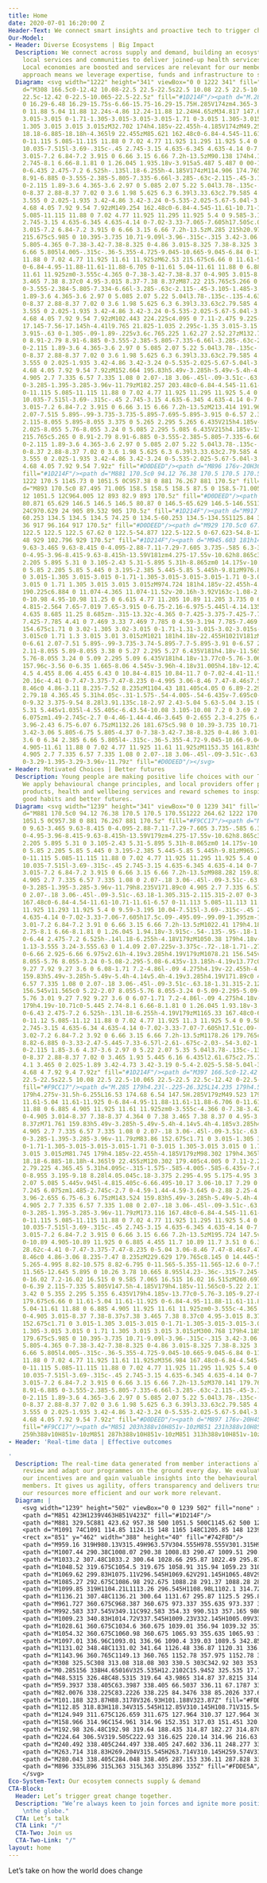 ```yaml
---
title: Home
date: 2020-07-01 16:20:00 Z
Header-Text: We connect smart insights and proactive tech to trigger change. For good.
Our-Model:
- Header: Diverse Ecosystems | Big Impact
  Description: We connect across supply and demand, building an ecosystem of partners,
    local services and communities to deliver joined-up health services on the ground.
    Local economies are boosted and services are relevant for our members. This ecosystem
    approach means we leverage expertise, funds and infrastructure to scale fast.
  Diagram: <svg width="1222" height="341" viewBox="0 0 1222 341" fill="none" xmlns="http://www.w3.org/2000/svg"><path
    d="M308 166.5c0-12.42 10.08-22.5 22.5-22.5s22.5 10.08 22.5 22.5-10.065 22.5-22.5
    22.5c-12.42 0-22.5-10.065-22.5-22.5z" fill="#1D214F"/><path d="M.285 174H11.76c9.63
    0 16.29-6.48 16.29-15.75s-6.66-15.75-16.29-15.75H.285V174zm4.365-3.51v-24.48h7.065c7.02
    0 11.88 5.04 11.88 12.24s-4.86 12.24-11.88 12.24H4.65zM34.817 147.675c1.71 0 3.015-1.305
    3.015-3.015 0-1.71-1.305-3.015-3.015-3.015-1.71 0-3.015 1.305-3.015 3.015 0 1.71
    1.305 3.015 3.015 3.015zM32.702 174h4.185v-22.455h-4.185V174zM49.259 174h4.365l9.045-22.455h-4.275l-6.885
    18.18-6.885-18.18h-4.365l9 22.455zM85.621 162.48c0-6.84-4.545-11.61-10.71-11.61-6.57
    0-11.115 5.085-11.115 11.88 0 7.02 4.77 11.925 11.295 11.925 5.4 0 9.585-3.195
    10.035-7.515l-3.69-.315c-.45 2.745-3.15 4.635-6.345 4.635-4.14 0-7.02-3.33-7.065-7.605h17.505c.09-.495.09-.99.09-1.395zm-17.595-1.26c.18-4.275
    3.015-7.2 6.84-7.2 3.915 0 6.66 3.15 6.66 7.2h-13.5zM90.138 174h4.185v-10.71c0-5.445
    2.745-8.1 6.66-8.1.81 0 1.26.045 1.935.18v-3.915a5.487 5.487 0 00-1.44-.18c-3.735
    0-6.435 2.475-7.2 6.525h-.135l.18-6.255h-4.185V174zM114.906 174.765c5.265 0 8.91-2.79
    8.91-6.885 0-3.555-2.385-5.805-7.335-6.66l-3.285-.63c-2.115-.45-3.105-1.485-3.105-3.24
    0-2.115 1.89-3.6 4.365-3.6 2.97 0 5.085 2.07 5.22 5.04l3.78-.135c-.135-4.635-3.825-7.875-9-7.875-4.86
    0-8.37 2.88-8.37 7.02 0 3.6 1.98 5.625 6.3 6.39l3.33.63c2.79.585 4.05 1.575 4.05
    3.555 0 2.025-1.935 3.42-4.86 3.42-3.24 0-5.535-2.025-5.67-5.04l-3.87.09c.135
    4.68 4.05 7.92 9.54 7.92zM149.254 162.48c0-6.84-4.545-11.61-10.71-11.61-6.57 0-11.115
    5.085-11.115 11.88 0 7.02 4.77 11.925 11.295 11.925 5.4 0 9.585-3.195 10.035-7.515l-3.69-.315c-.45
    2.745-3.15 4.635-6.345 4.635-4.14 0-7.02-3.33-7.065-7.605h17.505c.09-.495.09-.99.09-1.395zm-17.595-1.26c.18-4.275
    3.015-7.2 6.84-7.2 3.915 0 6.66 3.15 6.66 7.2h-13.5zM.285 215h20.97v-3.51H4.695v-10.935H19.68v-3.24H4.695v-10.35h16.29V183.5H.285V215zM36.822
    215.675c5.985 0 10.395-3.735 10.71-9.09l-3.96-.315c-.315 3.42-3.06 5.805-6.75
    5.805-4.365 0-7.38-3.42-7.38-8.325 0-4.86 3.015-8.325 7.38-8.325 3.6 0 6.345 2.385
    6.66 5.805l4.005-.315c-.36-5.355-4.725-9.045-10.665-9.045-6.84 0-11.61 4.905-11.61
    11.88 0 7.02 4.77 11.925 11.61 11.925zM62.53 215.675c6.66 0 11.61-5.04 11.61-11.925
    0-6.84-4.95-11.88-11.61-11.88-6.705 0-11.61 5.04-11.61 11.88 0 6.885 4.905 11.925
    11.61 11.925zm0-3.555c-4.365 0-7.38-3.42-7.38-8.37 0-4.905 3.015-8.37 7.38-8.37s7.38
    3.465 7.38 8.37c0 4.95-3.015 8.37-7.38 8.37zM87.22 215.765c5.266 0 8.91-2.79 8.91-6.885
    0-3.555-2.384-5.805-7.334-6.66l-3.285-.63c-2.115-.45-3.105-1.485-3.105-3.24 0-2.115
    1.89-3.6 4.365-3.6 2.97 0 5.085 2.07 5.22 5.04l3.78-.135c-.135-4.635-3.825-7.875-9-7.875-4.86
    0-8.37 2.88-8.37 7.02 0 3.6 1.98 5.625 6.3 6.39l3.33.63c2.79.585 4.05 1.575 4.05
    3.555 0 2.025-1.935 3.42-4.86 3.42-3.24 0-5.535-2.025-5.67-5.04l-3.87.09c.135
    4.68 4.05 7.92 9.54 7.92zM102.443 224.225c4.095 0 7.11-2.475 9.225-7.605l10.17-24.075h-4.275l-6.975
    17.145-7.56-17.145h-4.41l9.765 21.825-1.035 2.295c-1.35 3.015-3.15 3.915-5.535
    3.915-.63 0-1.305-.09-1.89-.225v3.6c.765.225 1.62.27 2.52.27zM132.748 215.765c5.265
    0 8.91-2.79 8.91-6.885 0-3.555-2.385-5.805-7.335-6.66l-3.285-.63c-2.115-.45-3.105-1.485-3.105-3.24
    0-2.115 1.89-3.6 4.365-3.6 2.97 0 5.085 2.07 5.22 5.04l3.78-.135c-.135-4.635-3.825-7.875-9-7.875-4.86
    0-8.37 2.88-8.37 7.02 0 3.6 1.98 5.625 6.3 6.39l3.33.63c2.79.585 4.05 1.575 4.05
    3.555 0 2.025-1.935 3.42-4.86 3.42-3.24 0-5.535-2.025-5.67-5.04l-3.87.09c.135
    4.68 4.05 7.92 9.54 7.92zM152.664 195.83h5.49v-3.285h-5.49v-5.4h-4.14v5.4h-4.185v3.285h4.185V207.89c0
    4.905 2.7 7.335 6.57 7.335 1.08 0 2.07-.18 3.06-.45l-.09-3.51c-.63.18-1.305.315-2.115.315-2.07
    0-3.285-1.395-3.285-3.96v-11.79zM182.257 203.48c0-6.84-4.545-11.61-10.71-11.61-6.57
    0-11.115 5.085-11.115 11.88 0 7.02 4.77 11.925 11.295 11.925 5.4 0 9.585-3.195
    10.035-7.515l-3.69-.315c-.45 2.745-3.15 4.635-6.345 4.635-4.14 0-7.02-3.33-7.065-7.605h17.505c.09-.495.09-.99.09-1.395zm-17.595-1.26c.18-4.275
    3.015-7.2 6.84-7.2 3.915 0 6.66 3.15 6.66 7.2h-13.5zM213.414 191.96c-4.005 0-6.615
    2.07-7.515 5.895-.99-3.735-3.735-5.895-7.695-5.895-3.915 0-6.57 2.34-7.38 6.39l.135-5.805h-4.185V215h4.185v-11.565c0-5.22
    2.115-8.055 5.895-8.055 3.375 0 5.265 2.295 5.265 6.435V215h4.185v-11.565c0-5.22
    2.025-8.055 5.76-8.055 3.24 0 5.085 2.295 5.085 6.435V215h4.185v-13.77c0-5.76-3.06-9.27-7.92-9.27zM235.053
    215.765c5.265 0 8.91-2.79 8.91-6.885 0-3.555-2.385-5.805-7.335-6.66l-3.285-.63c-2.115-.45-3.105-1.485-3.105-3.24
    0-2.115 1.89-3.6 4.365-3.6 2.97 0 5.085 2.07 5.22 5.04l3.78-.135c-.135-4.635-3.825-7.875-9-7.875-4.86
    0-8.37 2.88-8.37 7.02 0 3.6 1.98 5.625 6.3 6.39l3.33.63c2.79.585 4.05 1.575 4.05
    3.555 0 2.025-1.935 3.42-4.86 3.42-3.24 0-5.535-2.025-5.67-5.04l-3.87.09c.135
    4.68 4.05 7.92 9.54 7.92z" fill="#D0DEED"/><path d="M896 176v-20H363v20h533z"
    fill="#1D214F"/><path d="M881 170.5c0 94.12 76.38 170.5 170.5 170.5S1222 264.62
    1222 170.5 1145.73 0 1051.5 0C957.38 0 881 76.267 881 170.5z" fill="#1D214F"/><path
    d="M893 170.5c0 87.495 71.005 158.5 158.5 158.5 87.5 0 158.5-71.005 158.5-158.5S1139.1
    12 1051.5 12C964.005 12 893 82.9 893 170.5z" fill="#D0DEED"/><path d="M905 170.5c0
    80.871 65.629 146.5 146.5 146.5 80.87 0 146.5-65.629 146.5-146.5S1132.47 24 1051.5
    24C970.629 24 905 89.532 905 170.5z" fill="#1D214F"/><path d="M917 170.5c0 74.247
    60.253 134.5 134.5 134.5 74.25 0 134.5-60.253 134.5-134.5S1125.84 36 1051.5 36C977.253
    36 917 96.164 917 170.5z" fill="#D0DEED"/><path d="M929 170.5c0 67.623 54.877
    122.5 122.5 122.5 67.62 0 122.5-54.877 122.5-122.5 0-67.623-54.8-122.5-122.5-122.5C983.877
    48 929 102.796 929 170.5z" fill="#1D214F"/><path d="M945.603 181h14.58c5.67 0
    9.63-3.465 9.63-8.415 0-4.095-2.88-7.11-7.29-7.605 3.735-.585 6.3-3.465 6.3-7.065
    0-4.95-3.96-8.415-9.63-8.415h-13.59V181zm4.275-17.55v-10.62h8.865c3.465 0 5.895
    2.205 5.895 5.31 0 3.105-2.43 5.31-5.895 5.31h-8.865zm0 14.175v-10.89h9.81c3.465
    0 5.85 2.205 5.85 5.445 0 3.195-2.385 5.445-5.85 5.445h-9.81zM976.839 154.675c1.71
    0 3.015-1.305 3.015-3.015 0-1.71-1.305-3.015-3.015-3.015-1.71 0-3.015 1.305-3.015
    3.015 0 1.71 1.305 3.015 3.015 3.015zM974.724 181h4.185v-22.455h-4.185V181zM995.556
    190.225c6.884 0 11.074-4.365 11.074-11.52v-20.16h-3.92V163c-1.08-2.97-4.499-5.13-8.099-5.13-6.48
    0-10.98 4.95-10.98 11.25 0 6.615 4.77 11.205 10.89 11.205 3.735 0 6.839-2.16 7.919-4.95v3.825c0
    4.815-2.564 7.65-7.019 7.65-3.915 0-6.75-2.16-6.975-5.445l-4.14.135c.18 5.265
    4.635 8.685 11.25 8.685zm-.315-13.32c-4.365 0-7.425-3.375-7.425-7.785 0-4.59 3.195-7.785
    7.425-7.785 4.41 0 7.469 3.33 7.469 7.785 0 4.59-3.194 7.785-7.469 7.785zM1023.11
    154.675c1.71 0 3.02-1.305 3.02-3.015 0-1.71-1.31-3.015-3.02-3.015s-3.01 1.305-3.01
    3.015c0 1.71 1.3 3.015 3.01 3.015zM1021 181h4.18v-22.455H1021V181zM1057.13 157.96c-4
    0-6.61 2.07-7.51 5.895-.99-3.735-3.74-5.895-7.7-5.895-3.91 0-6.57 2.34-7.38 6.39l.14-5.805h-4.19V181h4.19v-11.565c0-5.22
    2.11-8.055 5.89-8.055 3.38 0 5.27 2.295 5.27 6.435V181h4.18v-11.565c0-5.22 2.03-8.055
    5.76-8.055 3.24 0 5.09 2.295 5.09 6.435V181h4.18v-13.77c0-5.76-3.06-9.27-7.92-9.27zM1082.37
    157.96c-3.56 0-6.35 1.665-8.06 4.545v-3.96h-4.18v31.005h4.18v-12.42c1.71 2.835
    4.5 4.455 8.06 4.455 6.43 0 10.84-4.815 10.84-11.7 0-7.02-4.41-11.925-10.84-11.925zm-.86
    20.16c-4.41 0-7.47-3.375-7.47-8.235 0-4.995 3.06-8.46 7.47-8.46s7.52 3.42 7.52
    8.46c0 4.86-3.11 8.235-7.52 8.235zM1104.43 181.405c4.05 0 6.89-2.295 7.61-5.715h.13c0
    2.79.18 4.365.45 5.31h4.05c-.31-1.575-.54-4.005-.54-6.435v-7.695c0-5.31-3.91-9-9.49-9-5.45
    0-9.32 3.375-9.54 8.28l3.91.135c.18-2.97 2.43-5.04 5.63-5.04 3.15 0 5.31 2.25
    5.31 5.445v1.035l-4.55.405c-6.43.54-10.08 3.105-10.08 7.2 0 3.69 2.75 6.075 7.11
    6.075zm1.49-2.745c-2.7 0-4.46-1.44-4.46-3.645 0-2.655 2.3-4.275 6.44-4.635l4.09-.36v1.89c0
    3.96-2.43 6.75-6.07 6.75zM1132.26 181.675c5.98 0 10.39-3.735 10.71-9.09l-3.96-.315c-.32
    3.42-3.06 5.805-6.75 5.805-4.37 0-7.38-3.42-7.38-8.325 0-4.86 3.01-8.325 7.38-8.325
    3.6 0 6.34 2.385 6.66 5.805l4-.315c-.36-5.355-4.72-9.045-10.66-9.045-6.84 0-11.61
    4.905-11.61 11.88 0 7.02 4.77 11.925 11.61 11.925zM1153.35 161.83h5.49v-3.285h-5.49v-5.4h-4.14v5.4h-4.18v3.285h4.18V173.89c0
    4.905 2.7 7.335 6.57 7.335 1.08 0 2.07-.18 3.06-.45l-.09-3.51c-.63.18-1.3.315-2.11.315-2.07
    0-3.29-1.395-3.29-3.96v-11.79z" fill="#D0DEED"/></svg>
- Header: Motivated Choices | Better futures
  Description: Young people are making positive life choices with our Tiko platform.
    We apply behavioural change principles, and local providers offer popular local
    products, health and wellbeing services and reward schemes to inspire lasting
    good habits and better futures.
  Diagram: <svg width="1239" height="341" viewBox="0 0 1239 341" fill="none" xmlns="http://www.w3.org/2000/svg"><path
    d="M881 170.5c0 94.12 76.38 170.5 170.5 170.5S1222 264.62 1222 170.5 1145.73 0
    1051.5 0C957.38 0 881 76.267 881 170.5z" fill="#F9CC17"/><path d="M915.285 179h14.58c5.67
    0 9.63-3.465 9.63-8.415 0-4.095-2.88-7.11-7.29-7.605 3.735-.585 6.3-3.465 6.3-7.065
    0-4.95-3.96-8.415-9.63-8.415h-13.59V179zm4.275-17.55v-10.62h8.865c3.465 0 5.895
    2.205 5.895 5.31 0 3.105-2.43 5.31-5.895 5.31h-8.865zm0 14.175v-10.89h9.81c3.465
    0 5.85 2.205 5.85 5.445 0 3.195-2.385 5.445-5.85 5.445h-9.81zM965.201 167.48c0-6.84-4.545-11.61-10.71-11.61-6.57
    0-11.115 5.085-11.115 11.88 0 7.02 4.77 11.925 11.295 11.925 5.4 0 9.585-3.195
    10.035-7.515l-3.69-.315c-.45 2.745-3.15 4.635-6.345 4.635-4.14 0-7.02-3.33-7.065-7.605h17.505c.09-.495.09-.99.09-1.395zm-17.595-1.26c.18-4.275
    3.015-7.2 6.84-7.2 3.915 0 6.66 3.15 6.66 7.2h-13.5zM988.282 159.83h5.49v-3.285h-5.49v-5.4h-4.14v5.4h-8.235v-5.4h-4.14v5.4h-4.185v3.285h4.185V171.89c0
    4.905 2.7 7.335 6.57 7.335 1.08 0 2.07-.18 3.06-.45l-.09-3.51c-.63.18-1.305.315-2.115.315-2.07
    0-3.285-1.395-3.285-3.96v-11.79h8.235V171.89c0 4.905 2.7 7.335 6.57 7.335 1.08
    0 2.07-.18 3.06-.45l-.09-3.51c-.63.18-1.305.315-2.115.315-2.07 0-3.285-1.395-3.285-3.96v-11.79zM1017.89
    167.48c0-6.84-4.54-11.61-10.71-11.61-6.57 0-11.113 5.085-11.113 11.88 0 7.02 4.773
    11.925 11.293 11.925 5.4 0 9.59-3.195 10.04-7.515l-3.69-.315c-.45 2.745-3.15 4.635-6.35
    4.635-4.14 0-7.02-3.33-7.06-7.605h17.5c.09-.495.09-.99.09-1.395zm-17.59-1.26c.18-4.275
    3.01-7.2 6.84-7.2 3.91 0 6.66 3.15 6.66 7.2h-13.5zM1022.41 179h4.18v-10.71c0-5.445
    2.75-8.1 6.66-8.1.81 0 1.26.045 1.94.18v-3.915c-.54-.135-.95-.18-1.44-.18-3.74
    0-6.44 2.475-7.2 6.525h-.14l.18-6.255h-4.18V179zM1050.38 179h4.18v-19.17h5.04v-3.285h-5.04v-2.61c0-2.205
    1.13-3.555 3.24-3.555.63 0 1.4.09 2.07.225v-3.375c-.72-.18-1.71-.27-2.83-.27-3.87
    0-6.66 2.925-6.66 6.975v2.61h-4.19v3.285h4.19V179zM1078.21 156.545v11.565c0 5.22-2.07
    8.055-5.76 8.055-3.24 0-5.08-2.295-5.08-6.435v-13.185h-4.19v13.77c0 5.76 3.02
    9.27 7.92 9.27 3.6 0 6.08-1.71 7.2-4.86l-.09 4.275h4.19v-22.455h-4.19zM1094.87
    159.83h5.49v-3.285h-5.49v-5.4h-4.14v5.4h-4.19v3.285h4.19V171.89c0 4.905 2.7 7.335
    6.57 7.335 1.08 0 2.07-.18 3.06-.45l-.09-3.51c-.63.18-1.31.315-2.12.315-2.07 0-3.28-1.395-3.28-3.96v-11.79zM1119.66
    156.545v11.565c0 5.22-2.07 8.055-5.76 8.055-3.24 0-5.09-2.295-5.09-6.435v-13.185h-4.18v13.77c0
    5.76 3.01 9.27 7.92 9.27 3.6 0 6.07-1.71 7.2-4.86l-.09 4.275h4.18v-22.455h-4.18zM1129.15
    179h4.19v-10.71c0-5.445 2.74-8.1 6.66-8.1.81 0 1.26.045 1.93.18v-3.915c-.54-.135-.94-.18-1.44-.18-3.73
    0-6.43 2.475-7.2 6.525h-.13l.18-6.255h-4.19V179zM1165.33 167.48c0-6.84-4.55-11.61-10.71-11.61-6.57
    0-11.12 5.085-11.12 11.88 0 7.02 4.77 11.925 11.3 11.925 5.4 0 9.58-3.195 10.03-7.515l-3.69-.315c-.45
    2.745-3.15 4.635-6.34 4.635-4.14 0-7.02-3.33-7.07-7.605h17.51c.09-.495.09-.99.09-1.395zm-17.6-1.26c.18-4.275
    3.02-7.2 6.84-7.2 3.92 0 6.66 3.15 6.66 7.2h-13.5zM1178.26 179.765c5.18 0 8.82-2.79
    8.82-6.885 0-3.33-2.47-5.445-7.33-6.57l-2.61-.675c-2.03-.54-3.02-1.62-3.02-3.285
    0-2.115 1.85-3.6 4.37-3.6 2.97 0 5.22 2.07 5.35 5.04l3.78-.135c-.13-4.635-3.91-7.875-9.13-7.875-4.91
    0-8.37 2.88-8.37 7.02 0 3.465 1.93 5.445 6.16 6.435l2.61.675c2.75.72 4.1 1.665
    4.1 3.465 0 2.025-1.89 3.42-4.73 3.42-3.19 0-5.4-2.025-5.58-5.04l-3.82.09c.13
    4.68 4 7.92 9.4 7.92z" fill="#1D214F"/><path d="M397 166.5c0-12.42 10.08-22.5
    22.5-22.5s22.5 10.08 22.5 22.5-10.065 22.5-22.5 22.5c-12.42 0-22.5-10.065-22.5-22.5z"
    fill="#F9CC17"/><path d="M.285 179h4.23l-.225-26.325L14.235 179h4.59l9.945-26.325L28.545
    179h4.275v-31.5h-6.255L16.53 174.68 6.54 147.5H.285V179zM49.523 179.675c6.66 0
    11.61-5.04 11.61-11.925 0-6.84-4.95-11.88-11.61-11.88-6.706 0-11.61 5.04-11.61
    11.88 0 6.885 4.905 11.925 11.61 11.925zm0-3.555c-4.366 0-7.38-3.42-7.38-8.37
    0-4.905 3.014-8.37 7.38-8.37 4.364 0 7.38 3.465 7.38 8.37 0 4.95-3.015 8.37-7.38
    8.37zM71.761 159.83h5.49v-3.285h-5.49v-5.4h-4.14v5.4h-4.185v3.285h4.185V171.89c0
    4.905 2.7 7.335 6.57 7.335 1.08 0 2.07-.18 3.06-.45l-.09-3.51c-.63.18-1.305.315-2.115.315-2.07
    0-3.285-1.395-3.285-3.96v-11.79zM83.86 152.675c1.71 0 3.015-1.305 3.015-3.015
    0-1.71-1.305-3.015-3.015-3.015-1.71 0-3.015 1.305-3.015 3.015 0 1.71 1.305 3.015
    3.015 3.015zM81.745 179h4.185v-22.455h-4.185V179zM98.302 179h4.365l9.045-22.455h-4.275l-6.885
    18.18-6.885-18.18h-4.365l9 22.455zM120.302 179.405c4.005 0 7.11-2.295 7.785-5.715h.135c0
    2.79.225 4.365.45 5.31h4.095c-.315-1.575-.585-4.005-.585-6.435v-7.695c0-5.535-3.42-9-9.27-9-4.995
    0-8.955 3.195-9.18 8.28l4.05.045c.18-3.375 2.295-4.95 5.175-4.95 3.195 0 5.085
    2.07 5.085 5.445v.945l-4.815.405c-6.66.495-10.17 3.06-10.17 7.29 0 3.69 2.88 6.075
    7.245 6.075zm1.485-2.745c-2.7 0-4.59-1.44-4.59-3.645 0-2.88 2.25-4.365 6.57-4.725l4.32-.36v1.98c0
    3.96-2.655 6.75-6.3 6.75zM143.524 159.83h5.49v-3.285h-5.49v-5.4h-4.14v5.4h-4.185v3.285h4.185V171.89c0
    4.905 2.7 7.335 6.57 7.335 1.08 0 2.07-.18 3.06-.45l-.09-3.51c-.63.18-1.305.315-2.115.315-2.07
    0-3.285-1.395-3.285-3.96v-11.79zM173.116 167.48c0-6.84-4.545-11.61-10.71-11.61-6.57
    0-11.115 5.085-11.115 11.88 0 7.02 4.77 11.925 11.295 11.925 5.4 0 9.585-3.195
    10.035-7.515l-3.69-.315c-.45 2.745-3.15 4.635-6.345 4.635-4.14 0-7.02-3.33-7.065-7.605h17.505c.09-.495.09-.99.09-1.395zm-17.595-1.26c.18-4.275
    3.015-7.2 6.84-7.2 3.915 0 6.66 3.15 6.66 7.2h-13.5zM195.724 147.5v13.005c-1.71-2.88-4.5-4.545-8.01-4.545-6.435
    0-10.89 4.905-10.89 11.925 0 6.885 4.455 11.7 10.89 11.7 3.51 0 6.3-1.62 8.01-4.455V179h4.185v-31.5h-4.185zm-7.2
    28.62c-4.41 0-7.47-3.375-7.47-8.235 0-5.04 3.06-8.46 7.47-8.46s7.47 3.465 7.47
    8.46c0 4.86-3.06 8.235-7.47 8.235zM229.629 179.765c8.145 0 14.445-5.4 14.85-12.42l-4.275-.315c-.45
    5.265-4.995 8.82-10.575 8.82-6.795 0-11.565-5.355-11.565-12.6 0-7.515 4.995-12.645
    11.565-12.645 5.895 0 10.26 3.78 10.665 8.955l4.23-.36c-.315-7.245-6.885-12.465-14.895-12.465-9.225
    0-16.02 7.2-16.02 16.515 0 9.585 7.065 16.515 16.02 16.515zM260.697 155.96c-3.78
    0-6.39 2.115-7.335 5.805V147.5h-4.185V179h4.185v-11.565c0-5.22 2.115-8.055 5.94-8.055
    3.42 0 5.355 2.295 5.355 6.435V179h4.185v-13.77c0-5.76-3.105-9.27-8.145-9.27zM284.718
    179.675c6.66 0 11.61-5.04 11.61-11.925 0-6.84-4.95-11.88-11.61-11.88-6.705 0-11.61
    5.04-11.61 11.88 0 6.885 4.905 11.925 11.61 11.925zm0-3.555c-4.365 0-7.38-3.42-7.38-8.37
    0-4.905 3.015-8.37 7.38-8.37s7.38 3.465 7.38 8.37c0 4.95-3.015 8.37-7.38 8.37zM302.883
    152.675c1.71 0 3.015-1.305 3.015-3.015 0-1.71-1.305-3.015-3.015-3.015-1.71 0-3.015
    1.305-3.015 3.015 0 1.71 1.305 3.015 3.015 3.015zM300.768 179h4.185v-22.455h-4.185V179zM321.061
    179.675c5.985 0 10.395-3.735 10.71-9.09l-3.96-.315c-.315 3.42-3.06 5.805-6.75
    5.805-4.365 0-7.38-3.42-7.38-8.325 0-4.86 3.015-8.325 7.38-8.325 3.6 0 6.345 2.385
    6.66 5.805l4.005-.315c-.36-5.355-4.725-9.045-10.665-9.045-6.84 0-11.61 4.905-11.61
    11.88 0 7.02 4.77 11.925 11.61 11.925zM356.984 167.48c0-6.84-4.545-11.61-10.71-11.61-6.57
    0-11.115 5.085-11.115 11.88 0 7.02 4.77 11.925 11.295 11.925 5.4 0 9.585-3.195
    10.035-7.515l-3.69-.315c-.45 2.745-3.15 4.635-6.345 4.635-4.14 0-7.02-3.33-7.065-7.605h17.505c.09-.495.09-.99.09-1.395zm-17.595-1.26c.18-4.275
    3.015-7.2 6.84-7.2 3.915 0 6.66 3.15 6.66 7.2h-13.5zM370.141 179.765c5.265 0 8.91-2.79
    8.91-6.885 0-3.555-2.385-5.805-7.335-6.66l-3.285-.63c-2.115-.45-3.105-1.485-3.105-3.24
    0-2.115 1.89-3.6 4.365-3.6 2.97 0 5.085 2.07 5.22 5.04l3.78-.135c-.135-4.635-3.825-7.875-9-7.875-4.86
    0-8.37 2.88-8.37 7.02 0 3.6 1.98 5.625 6.3 6.39l3.33.63c2.79.585 4.05 1.575 4.05
    3.555 0 2.025-1.935 3.42-4.86 3.42-3.24 0-5.535-2.025-5.67-5.04l-3.87.09c.135
    4.68 4.05 7.92 9.54 7.92z" fill="#D0DEED"/><path d="M897 176v-20H451v20h446z"
    fill="#F9CC17"/><path d="M851 203h388v10H851v-10zM851 231h388v10H851v-10zM851
    259h388v10H851v-10zM851 287h388v10H851v-10zM851 313h388v10H851v-10z" fill="#1D214F"/></svg>
- Header: 'Real-time data | Effective outcomes

'
  Description: The real-time data generated from member interactions allows us to
    review and adapt our programmes on the ground every day. We evaluate how effective
    our incentives are and gain valuable insights into the behavioural trends of our
    members. It gives us agility, offers transparency and delivers trust. This makes
    our resources more efficient and our work more relevant.
  Diagram: |
    <svg width="1239" height="502" viewBox="0 0 1239 502" fill="none" xmlns="http://www.w3.org/2000/svg">
    <path d="M851 423H1239V463H851V423Z" fill="#1D214F"/>
    <path d="M881 329.5C881 423.62 957.38 500 1051.5 500C1145.62 500 1222 423.62 1222 329.5C1222 235.38 1145.73 159 1051.5 159C957.38 159 881 235.267 881 329.5Z" fill="#FDDE5A"/>
    <path d="M1091 74C1091 114.85 1124.15 148 1165 148C1205.85 148 1239 114.85 1239 74C1239 33.1504 1205.9 -1.44691e-06 1165 -3.23465e-06C1124.15 -5.02024e-06 1091 33.1014 1091 74Z" fill="#FDDE5A"/>
    <rect x="851" y="462" width="388" height="40" fill="#742F8D"/>
    <path d="M959.16 319H980.13V315.49H963.57V304.555H978.555V301.315H963.57V290.965H979.86V287.5H959.16V319Z" fill="#742F8D"/>
    <path d="M1007.44 290.38C1008.07 290.38 1008.83 290.47 1009.51 290.605V287.23C1008.79 287.05 1007.8 286.96 1006.67 286.96C1002.8 286.96 1000.01 289.885 1000.01 293.935V296.545H992.092V293.935C992.092 291.73 993.217 290.38 995.332 290.38C995.962 290.38 996.727 290.47 997.402 290.605V287.23C996.682 287.05 995.692 286.96 994.567 286.96C990.697 286.96 987.907 289.885 987.907 293.935V296.545H983.722V299.83H987.907V319H992.092V299.83H1000.01V319H1004.2V299.83H1009.24V296.545H1004.2V293.935C1004.2 291.73 1005.32 290.38 1007.44 290.38Z" fill="#742F8D"/>
    <path d="M1033.2 307.48C1033.2 300.64 1028.66 295.87 1022.49 295.87C1015.92 295.87 1011.38 300.955 1011.38 307.75C1011.38 314.77 1016.15 319.675 1022.67 319.675C1028.07 319.675 1032.26 316.48 1032.71 312.16L1029.02 311.845C1028.57 314.59 1025.87 316.48 1022.67 316.48C1018.53 316.48 1015.65 313.15 1015.61 308.875H1033.11C1033.2 308.38 1033.2 307.885 1033.2 307.48ZM1015.61 306.22C1015.79 301.945 1018.62 299.02 1022.45 299.02C1026.36 299.02 1029.11 302.17 1029.11 306.22H1015.61Z" fill="#742F8D"/>
    <path d="M1048.52 319.675C1054.5 319.675 1058.91 315.94 1059.23 310.585L1055.27 310.27C1054.95 313.69 1052.21 316.075 1048.52 316.075C1044.15 316.075 1041.14 312.655 1041.14 307.75C1041.14 302.89 1044.15 299.425 1048.52 299.425C1052.12 299.425 1054.86 301.81 1055.18 305.23L1059.18 304.915C1058.82 299.56 1054.46 295.87 1048.52 295.87C1041.68 295.87 1036.91 300.775 1036.91 307.75C1036.91 314.77 1041.68 319.675 1048.52 319.675Z" fill="#742F8D"/>
    <path d="M1069.62 299.83H1075.11V296.545H1069.62V291.145H1065.48V296.545H1061.29V299.83H1065.48V307.93V311.89C1065.48 316.795 1068.18 319.225 1072.05 319.225C1073.13 319.225 1074.12 319.045 1075.11 318.775L1075.02 315.265C1074.39 315.445 1073.71 315.58 1072.9 315.58C1070.83 315.58 1069.62 314.185 1069.62 311.62V307.93V299.83Z" fill="#742F8D"/>
    <path d="M1085.27 292.675C1086.98 292.675 1088.28 291.37 1088.28 289.66C1088.28 287.95 1086.98 286.645 1085.27 286.645C1083.56 286.645 1082.25 287.95 1082.25 289.66C1082.25 291.37 1083.56 292.675 1085.27 292.675ZM1078.29 318.73L1082.34 319.54L1089 296.815L1085 296.005L1078.29 318.73Z" fill="#742F8D"/>
    <path d="M1099.85 319H1104.21L1113.26 296.545H1108.98L1102.1 314.725L1095.21 296.545H1090.85L1099.85 319Z" fill="#742F8D"/>
    <path d="M1136.21 307.48C1136.21 300.64 1131.67 295.87 1125.5 295.87C1118.93 295.87 1114.39 300.955 1114.39 307.75C1114.39 314.77 1119.16 319.675 1125.68 319.675C1131.08 319.675 1135.27 316.48 1135.72 312.16L1132.03 311.845C1131.58 314.59 1128.88 316.48 1125.68 316.48C1121.54 316.48 1118.66 313.15 1118.62 308.875H1136.12C1136.21 308.38 1136.21 307.885 1136.21 307.48ZM1118.62 306.22C1118.8 301.945 1121.63 299.02 1125.46 299.02C1129.37 299.02 1132.12 302.17 1132.12 306.22H1118.62Z" fill="#742F8D"/>
    <path d="M961.727 360.675C968.387 360.675 973.337 355.635 973.337 348.75C973.337 341.91 968.387 336.87 961.727 336.87C955.022 336.87 950.117 341.91 950.117 348.75C950.117 355.635 955.022 360.675 961.727 360.675ZM961.727 357.12C957.362 357.12 954.347 353.7 954.347 348.75C954.347 343.845 957.362 340.38 961.727 340.38C966.092 340.38 969.107 343.845 969.107 348.75C969.107 353.7 966.092 357.12 961.727 357.12Z" fill="#742F8D"/>
    <path d="M992.583 337.545V349.11C992.583 354.33 990.513 357.165 986.823 357.165C983.583 357.165 981.738 354.87 981.738 350.73V337.545H977.553V351.315C977.553 357.075 980.568 360.585 985.473 360.585C989.073 360.585 991.548 358.875 992.673 355.725L992.583 360H996.768V337.545H992.583Z" fill="#742F8D"/>
    <path d="M1009.23 340.83H1014.72V337.545H1009.23V332.145H1005.09V337.545H1000.91V340.83H1005.09V348.93V352.89C1005.09 357.795 1007.79 360.225 1011.66 360.225C1012.74 360.225 1013.73 360.045 1014.72 359.775L1014.63 356.265C1014 356.445 1013.33 356.58 1012.52 356.58C1010.45 356.58 1009.23 355.185 1009.23 352.62V348.93V340.83Z" fill="#742F8D"/>
    <path d="M1028.61 360.675C1034.6 360.675 1039.01 356.94 1039.32 351.585L1035.36 351.27C1035.05 354.69 1032.3 357.075 1028.61 357.075C1024.25 357.075 1021.23 353.655 1021.23 348.75C1021.23 343.89 1024.25 340.425 1028.61 340.425C1032.21 340.425 1034.96 342.81 1035.27 346.23L1039.28 345.915C1038.92 340.56 1034.55 336.87 1028.61 336.87C1021.77 336.87 1017 341.775 1017 348.75C1017 355.77 1021.77 360.675 1028.61 360.675Z" fill="#742F8D"/>
    <path d="M1054.32 360.675C1060.98 360.675 1065.93 355.635 1065.93 348.75C1065.93 341.91 1060.98 336.87 1054.32 336.87C1047.62 336.87 1042.71 341.91 1042.71 348.75C1042.71 355.635 1047.62 360.675 1054.32 360.675ZM1054.32 357.12C1049.96 357.12 1046.94 353.7 1046.94 348.75C1046.94 343.845 1049.96 340.38 1054.32 340.38C1058.69 340.38 1061.7 343.845 1061.7 348.75C1061.7 353.7 1058.69 357.12 1054.32 357.12Z" fill="#742F8D"/>
    <path d="M1097.01 336.96C1093.01 336.96 1090.4 339.03 1089.5 342.855C1088.51 339.12 1085.76 336.96 1081.8 336.96C1077.89 336.96 1075.23 339.3 1074.42 343.35L1074.56 337.545H1070.37V360H1074.56V348.435C1074.56 343.215 1076.67 340.38 1080.45 340.38C1083.83 340.38 1085.72 342.675 1085.72 346.815V360H1089.9V348.435C1089.9 343.215 1091.93 340.38 1095.66 340.38C1098.9 340.38 1100.75 342.675 1100.75 346.815V360H1104.93V346.23C1104.93 340.47 1101.87 336.96 1097.01 336.96Z" fill="#742F8D"/>
    <path d="M1131.02 348.48C1131.02 341.64 1126.48 336.87 1120.31 336.87C1113.74 336.87 1109.2 341.955 1109.2 348.75C1109.2 355.77 1113.97 360.675 1120.49 360.675C1125.89 360.675 1130.08 357.48 1130.53 353.16L1126.84 352.845C1126.39 355.59 1123.69 357.48 1120.49 357.48C1116.35 357.48 1113.47 354.15 1113.43 349.875H1130.93C1131.02 349.38 1131.02 348.885 1131.02 348.48ZM1113.43 347.22C1113.61 342.945 1116.44 340.02 1120.27 340.02C1124.18 340.02 1126.93 343.17 1126.93 347.22H1113.43Z" fill="#742F8D"/>
    <path d="M1143.96 360.765C1149.13 360.765 1152.78 357.975 1152.78 353.88C1152.78 350.55 1150.3 348.435 1145.44 347.31L1142.83 346.635C1140.81 346.095 1139.82 345.015 1139.82 343.35C1139.82 341.235 1141.66 339.75 1144.18 339.75C1147.15 339.75 1149.4 341.82 1149.54 344.79L1153.32 344.655C1153.18 340.02 1149.4 336.78 1144.18 336.78C1139.28 336.78 1135.81 339.66 1135.81 343.8C1135.81 347.265 1137.75 349.245 1141.98 350.235L1144.59 350.91C1147.33 351.63 1148.68 352.575 1148.68 354.375C1148.68 356.4 1146.79 357.795 1143.96 357.795C1140.76 357.795 1138.56 355.77 1138.38 352.755L1134.55 352.845C1134.69 357.525 1138.56 360.765 1143.96 360.765Z" fill="#742F8D"/>
    <path d="M308 325.5C308 313.08 318.08 303 330.5 303C342.92 303 353 313.08 353 325.5C353 337.92 342.935 348 330.5 348C318.08 348 308 337.935 308 325.5Z" fill="#FDDE5A"/>
    <path d="M0.285156 338H4.65016V325.535H12.2102C15.9452 325.535 17.7002 326.975 18.0152 330.215L18.4202 335.21C18.5552 336.335 18.7352 337.325 18.9602 338H23.4152C23.1002 337.235 22.8752 336.155 22.7852 334.85L22.3352 329.855C22.0202 325.85 19.8602 323.825 15.7202 323.555C20.2652 323.105 23.4152 319.82 23.4152 315.59C23.4152 310.235 19.0502 306.5 12.7952 306.5H0.285156V338ZM4.65016 322.07V310.01H12.5702C16.3502 310.01 18.9602 312.485 18.9602 316.085C18.9602 319.64 16.3502 322.07 12.5702 322.07H4.65016Z" fill="#FDDE5A"/>
    <path d="M48.5315 326.48C48.5315 319.64 43.9865 314.87 37.8215 314.87C31.2515 314.87 26.7065 319.955 26.7065 326.75C26.7065 333.77 31.4765 338.675 38.0015 338.675C43.4015 338.675 47.5865 335.48 48.0365 331.16L44.3465 330.845C43.8965 333.59 41.1965 335.48 38.0015 335.48C33.8615 335.48 30.9815 332.15 30.9365 327.875H48.4415C48.5315 327.38 48.5315 326.885 48.5315 326.48ZM30.9365 325.22C31.1165 320.945 33.9515 318.02 37.7765 318.02C41.6915 318.02 44.4365 321.17 44.4365 325.22H30.9365Z" fill="#FDDE5A"/>
    <path d="M59.3937 338.405C63.3987 338.405 66.5037 336.11 67.1787 332.69H67.3137C67.3137 335.48 67.5387 337.055 67.7637 338H71.8587C71.5437 336.425 71.2737 333.995 71.2737 331.565V323.87C71.2737 318.335 67.8537 314.87 62.0037 314.87C57.0087 314.87 53.0487 318.065 52.8237 323.15L56.8737 323.195C57.0537 319.82 59.1687 318.245 62.0487 318.245C65.2437 318.245 67.1337 320.315 67.1337 323.69V324.635L62.3187 325.04C55.6587 325.535 52.1487 328.1 52.1487 332.33C52.1487 336.02 55.0287 338.405 59.3937 338.405ZM60.8787 335.66C58.1787 335.66 56.2887 334.22 56.2887 332.015C56.2887 329.135 58.5387 327.65 62.8587 327.29L67.1787 326.93V328.91C67.1787 332.87 64.5237 335.66 60.8787 335.66Z" fill="#FDDE5A"/>
    <path d="M82.0076 338.225C83.2226 338.225 84.3476 338 85.2026 337.685L85.0676 334.175C84.5276 334.4 83.9426 334.535 83.4026 334.535C81.5126 334.535 80.6126 333.365 80.6126 330.935V327.47V306.5H76.4276V327.47V331.745C76.4276 336.245 78.7226 338.225 82.0076 338.225Z" fill="#FDDE5A"/>
    <path d="M101.188 323.87H88.3178V326.93H101.188V323.87Z" fill="#FDDE5A"/>
    <path d="M112.85 318.83H118.34V315.545H112.85V310.145H108.71V315.545H104.525V318.83H108.71V326.93V330.89C108.71 335.795 111.41 338.225 115.28 338.225C116.36 338.225 117.35 338.045 118.34 337.775L118.25 334.265C117.62 334.445 116.945 334.58 116.135 334.58C114.065 334.58 112.85 333.185 112.85 330.62V326.93V318.83Z" fill="#FDDE5A"/>
    <path d="M124.949 311.675C126.659 311.675 127.964 310.37 127.964 308.66C127.964 306.95 126.659 305.645 124.949 305.645C123.239 305.645 121.934 306.95 121.934 308.66C121.934 310.37 123.239 311.675 124.949 311.675ZM122.834 338H127.019V315.545H122.834V338Z" fill="#FDDE5A"/>
    <path d="M158.966 314.96C154.961 314.96 152.351 317.03 151.451 320.855C150.461 317.12 147.716 314.96 143.756 314.96C139.841 314.96 137.186 317.3 136.376 321.35L136.511 315.545H132.326V338H136.511V326.435C136.511 321.215 138.626 318.38 142.406 318.38C145.781 318.38 147.671 320.675 147.671 324.815V338H151.856V326.435C151.856 321.215 153.881 318.38 157.616 318.38C160.856 318.38 162.701 320.675 162.701 324.815V338H166.886V324.23C166.886 318.47 163.826 314.96 158.966 314.96Z" fill="#FDDE5A"/>
    <path d="M192.98 326.48C192.98 319.64 188.435 314.87 182.27 314.87C175.7 314.87 171.155 319.955 171.155 326.75C171.155 333.77 175.925 338.675 182.45 338.675C187.85 338.675 192.035 335.48 192.485 331.16L188.795 330.845C188.345 333.59 185.645 335.48 182.45 335.48C178.31 335.48 175.43 332.15 175.385 327.875H192.89C192.98 327.38 192.98 326.885 192.98 326.48ZM175.385 325.22C175.565 320.945 178.4 318.02 182.225 318.02C186.14 318.02 188.885 321.17 188.885 325.22H175.385Z" fill="#FDDE5A"/>
    <path d="M224.64 306.5V319.505C222.93 316.625 220.14 314.96 216.63 314.96C210.195 314.96 205.74 319.865 205.74 326.885C205.74 333.77 210.195 338.585 216.63 338.585C220.14 338.585 222.93 336.965 224.64 334.13V338H228.825V333.23V306.5H224.64ZM217.44 335.12C213.03 335.12 209.97 331.745 209.97 326.885C209.97 321.845 213.03 318.425 217.44 318.425C221.85 318.425 224.91 321.89 224.91 326.885C224.91 331.745 221.85 335.12 217.44 335.12Z" fill="#FDDE5A"/>
    <path d="M240.492 338.405C244.497 338.405 247.602 336.11 248.277 332.69H248.412C248.412 335.48 248.637 337.055 248.862 338H252.957C252.642 336.425 252.372 333.995 252.372 331.565V323.87C252.372 318.335 248.952 314.87 243.102 314.87C238.107 314.87 234.147 318.065 233.922 323.15L237.972 323.195C238.152 319.82 240.267 318.245 243.147 318.245C246.342 318.245 248.232 320.315 248.232 323.69V324.635L243.417 325.04C236.757 325.535 233.247 328.1 233.247 332.33C233.247 336.02 236.127 338.405 240.492 338.405ZM241.977 335.66C239.277 335.66 237.387 334.22 237.387 332.015C237.387 329.135 239.637 327.65 243.957 327.29L248.277 326.93V328.91C248.277 332.87 245.622 335.66 241.977 335.66Z" fill="#FDDE5A"/>
    <path d="M263.714 318.83H269.204V315.545H263.714V310.145H259.574V315.545H255.389V318.83H259.574V326.93V330.89C259.574 335.795 262.274 338.225 266.144 338.225C267.224 338.225 268.214 338.045 269.204 337.775L269.114 334.265C268.484 334.445 267.809 334.58 266.999 334.58C264.929 334.58 263.714 333.185 263.714 330.62V326.93V318.83Z" fill="#FDDE5A"/>
    <path d="M280.043 338.405C284.048 338.405 287.153 336.11 287.828 332.69H287.963C287.963 335.48 288.188 337.055 288.413 338H292.508C292.193 336.425 291.923 333.995 291.923 331.565V323.87C291.923 318.335 288.503 314.87 282.653 314.87C277.658 314.87 273.698 318.065 273.473 323.15L277.523 323.195C277.703 319.82 279.818 318.245 282.698 318.245C285.893 318.245 287.783 320.315 287.783 323.69V324.635L282.968 325.04C276.308 325.535 272.798 328.1 272.798 332.33C272.798 336.02 275.678 338.405 280.043 338.405ZM281.528 335.66C278.828 335.66 276.938 334.22 276.938 332.015C276.938 329.135 279.188 327.65 283.508 327.29L287.828 326.93V328.91C287.828 332.87 285.173 335.66 281.528 335.66Z" fill="#FDDE5A"/>
    <path d="M896 335L896 315L363 315L363 335L896 335Z" fill="#FDDE5A"/>
    </svg>
Eco-System-Text: Our ecosytem connects supply & demand
CTA-Block:
  Header: Let’s trigger great change together.
  Description: "We’re always keen to join forces and ignite more positive impact across
    \nthe globe."
  CTA: Let’s talk
  CTA Link: "/"
  CTA-Two: Join us
  CTA-Two-Link: "/"
layout: home
---
```


Let’s take on how the world does change
